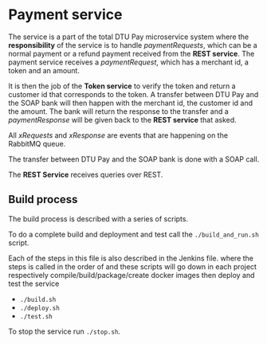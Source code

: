 # Payment service

The service is a part of the total DTU Pay microservice system where the **responsibility** of the service is to handle
*paymentRequests*, which can be a normal payment or a refund payment received from the **REST service**.
The payment service receives a *paymentRequest*, which has a merchant id, a token and an amount.

It is then the job of the **Token service** to verify the token and return a customer id that corresponds to the token.
A transfer between DTU Pay and the SOAP bank will then happen with the merchant id, the customer id and the amount. 
The bank will return the response to the transfer and a *paymentResponse* will be given back to the 
**REST service** that asked.

All *xRequests* and *xResponse* are events that are happening on the RabbitMQ queue.

The transfer between DTU Pay and the SOAP bank is done with a SOAP call.

The **REST Service** receives queries over REST. 

## Build process

The build process is described with a series of scripts.

To do a complete build and deployment and test call the `./build_and_run.sh` script.

Each of the steps in this file is also described in the Jenkins file. where the steps is called in the order of and these scripts will go down in each project respectively compile/build/package/create docker images then deploy and test the service

- `./build.sh`
- `./deploy.sh`
- `./test.sh`

To stop the service run `./stop.sh`. 
